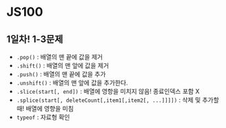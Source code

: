 # JS100

## 1일차! 1-3문제
- `.pop()` : 배열의 맨 끝에 값을 제거
- `.shift()` : 배열의 맨 앞에 값을 제거
- `.push()` : 배열의 맨 끝에 값을 추가
- `.unshift()` : 배열의 맨 앞에 값을 추가한다.
- `.slice(start[, end])` : 배열에 영항을 미치지 않음! 종료인덱스 포함 X
- `.splice(start[, deleteCount[,item1[,item2[, ...]]]])` : 삭제 및 추가할 때! 배열에 영향을 미침
- `typeof` : 자료형 확인
